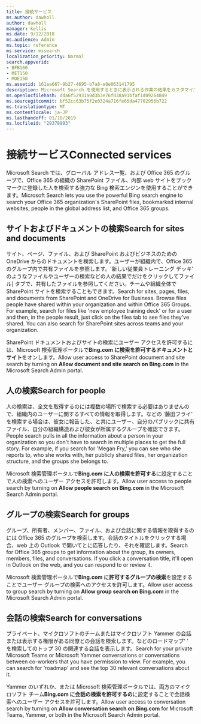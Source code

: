```yaml
---
title: 接続サービス
ms.author: dawholl
author: dawholl
manager: kellis
ms.date: 9/12/2018
ms.audience: Admin
ms.topic: reference
ms.service: mssearch
localization_priority: Normal
search.appverid:
- BFB160
- MET150
- MOE150
ms.assetid: 161ea667-9b27-4695-b7a8-e8e063141795
description: Microsoft Search を使用するときに表示される作業の結果をカスタマイズする方法について説明します。
ms.openlocfilehash: dda6f52931a0d3b3e76f038a91bfaf1d09264849
ms.sourcegitcommit: bf52cc63b75f2e0324a716fe65da47702956b722
ms.translationtype: MT
ms.contentlocale: ja-JP
ms.lasthandoff: 01/18/2019
ms.locfileid: "29378993"
---
```

# <a name="connected-services"></a><span data-ttu-id="f2f28-103">接続サービス</span><span class="sxs-lookup"><span data-stu-id="f2f28-103">Connected services</span></span>

<span data-ttu-id="f2f28-104">Microsoft Search では、グローバル アドレス一覧、および Office 365 のグループで、Office 365 の組織の SharePoint ファイル、内部 web サイトをブックマークに登録した人を検索する強力な Bing 検索エンジンを使用することができます。</span><span class="sxs-lookup"><span data-stu-id="f2f28-104">Microsoft Search lets you use the powerful Bing search engine to search your Office 365 organization's SharePoint files, bookmarked internal websites, people in the global address list, and Office 365 groups.</span></span>
  
## <a name="search-for-sites-and-documents"></a><span data-ttu-id="f2f28-105">サイトおよびドキュメントの検索</span><span class="sxs-lookup"><span data-stu-id="f2f28-105">Search for sites and documents</span></span>

<span data-ttu-id="f2f28-p101">サイト、ページ、ファイル、および SharePoint およびビジネスのための OneDrive からのドキュメントを検索します。ユーザーが組織内で、Office 365 のグループ内で共有ファイルを参照します。'新しい従業員トレーニング デッキ' のようなファイルやユーザーの検索などの人の結果でだけをクリックしてファイル] タブで、共有したファイルを参照してください。チームや組織全体で SharePoint サイトを検索することもできます。</span><span class="sxs-lookup"><span data-stu-id="f2f28-p101">Search for sites, pages, files, and documents from SharePoint and OneDrive for Business. Browse files people have shared within your organization and within Office 365 Groups. For example, search for files like 'new employee training deck' or for a user and then, in the people result, just click on the files tab to see files they've shared. You can also search for SharePoint sites across teams and your organization.</span></span>
  
<span data-ttu-id="f2f28-110">SharePoint ドキュメントおよびサイトの検索にユーザー アクセスを許可するには、Microsoft 検索管理ポータルで**Bing.com に検索を許可するドキュメントとサイト**をオンします。</span><span class="sxs-lookup"><span data-stu-id="f2f28-110">Allow user access to SharePoint document and site search by turning on **Allow document and site search on Bing.com** in the Microsoft Search Admin portal.</span></span> 
  
## <a name="search-for-people"></a><span data-ttu-id="f2f28-111">人の検索</span><span class="sxs-lookup"><span data-stu-id="f2f28-111">Search for people</span></span>

<span data-ttu-id="f2f28-p102">人の検索は、全文を取得するのには複数の場所で検索する必要はありませんので、組織内のユーザーに関するすべての情報を取得します。などの '藤田フライ' を検索する場合は、彼女に報告した、と共にユーザー、自分のパブリックに共有ファイル、自分の組織構造および彼女が所属するグループを確認できます。</span><span class="sxs-lookup"><span data-stu-id="f2f28-p102">People search pulls in all the information about a person in your organization so you don't have to search in multiple places to get the full story. For example, if you search for 'Megan Fry,' you can see who she reports to, who she works with, her publicly shared files, her organization structure, and the groups she belongs to.</span></span>
  
<span data-ttu-id="f2f28-114">Microsoft 検索管理ポータルで**Bing.com に人の検索を許可する**に設定することで人の検索へのユーザー アクセスを許可します。</span><span class="sxs-lookup"><span data-stu-id="f2f28-114">Allow user access to people search by turning on **Allow people search on Bing.com** in the Microsoft Search Admin portal.</span></span> 
  
## <a name="search-for-groups"></a><span data-ttu-id="f2f28-115">グループの検索</span><span class="sxs-lookup"><span data-stu-id="f2f28-115">Search for groups</span></span>

<span data-ttu-id="f2f28-p103">グループ、所有者、メンバー、ファイル、および会話に関する情報を取得するのには Office 365 のグループを検索します。会話のタイトルをクリックする場合、web 上の Outlook で開いてとに応答したり、それを確認します。</span><span class="sxs-lookup"><span data-stu-id="f2f28-p103">Search for Office 365 groups to get information about the group, its owners, members, files, and conversations. If you click a conversation title, it'll open in Outlook on the web, and you can respond to or review it.</span></span>
  
<span data-ttu-id="f2f28-118">Microsoft 検索管理ポータルで**Bing.com に許可するグループの検索**を設定することでユーザー グループの検索へのアクセスを許可します。</span><span class="sxs-lookup"><span data-stu-id="f2f28-118">Allow user access to group search by turning on **Allow group search on Bing.com** in the Microsoft Search Admin portal.</span></span> 
  
## <a name="search-for-conversations"></a><span data-ttu-id="f2f28-119">会話の検索</span><span class="sxs-lookup"><span data-stu-id="f2f28-119">Search for conversations</span></span>

<span data-ttu-id="f2f28-p104">プライベート、マイクロソフトのチームまたはマイクロソフト Yammer の会話または表示する権限がある同僚との会話を検索します。などのロードマップ' ' を検索してのトップ 30 の関連する会話を表示します。</span><span class="sxs-lookup"><span data-stu-id="f2f28-p104">Search for your private Microsoft Teams or Microsoft Yammer conversations or conversations between co-workers that you have permission to view. For example, you can search for 'roadmap' and see the top 30 relevant conversations about it.</span></span>
  
<span data-ttu-id="f2f28-122">Yammer のいずれか、または Microsoft 検索管理ポータルでは、両方のマイクロソフト チーム**Bing.com に会話の検索を許可するの**に設定することで会話検索へのユーザー アクセスを許可します。</span><span class="sxs-lookup"><span data-stu-id="f2f28-122">Allow user access to conversation search by turning on **Allow conversation search on Bing.com** for Microsoft Teams, Yammer, or both in the Microsoft Search Admin portal.</span></span> 

  

